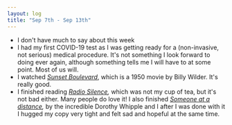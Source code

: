 ```yaml
---
layout: log
title: "Sep 7th - Sep 13th"
---
```


- I don't have much to say about this week
- I had my first COVID-19 test as I was getting ready for a (non-invasive, not serious) medical procedure. It's not something I look forward to doing ever again, although something tells me I will have to at some point. Most of us will.
- I watched *[Sunset Boulevard](https://en.wikipedia.org/wiki/Sunset_Boulevard_(film))*, which is a 1950 movie by Billy Wilder. It's really good.
- I finished reading *[Radio Silence](https://www.goodreads.com/book/show/25322449-radio-silence),* which was not my cup of tea, but it's not bad either. Many people do love it! I also finished *[Someone at a distance](https://www.goodreads.com/book/show/605668.Someone_at_a_Distance?ac=1&from_search=true&qid=btQJcoiRod&rank=1),* by the incredible Dorothy Whipple and I after I was done with it I hugged my copy very tight and felt sad and hopeful at the same time.

